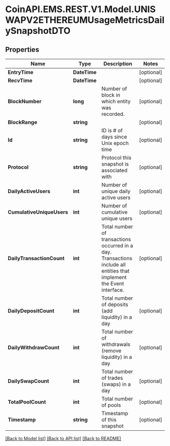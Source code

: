 # CoinAPI.EMS.REST.V1.Model.UNISWAPV2ETHEREUMUsageMetricsDailySnapshotDTO

## Properties

Name | Type | Description | Notes
------------ | ------------- | ------------- | -------------
**EntryTime** | **DateTime** |  | [optional] 
**RecvTime** | **DateTime** |  | [optional] 
**BlockNumber** | **long** | Number of block in which entity was recorded. | [optional] 
**BlockRange** | **string** |  | [optional] 
**Id** | **string** | ID is # of days since Unix epoch time | [optional] 
**Protocol** | **string** | Protocol this snapshot is associated with | [optional] 
**DailyActiveUsers** | **int** | Number of unique daily active users | [optional] 
**CumulativeUniqueUsers** | **int** | Number of cumulative unique users | [optional] 
**DailyTransactionCount** | **int** | Total number of transactions occurred in a day. Transactions include all entities that implement the Event interface. | [optional] 
**DailyDepositCount** | **int** | Total number of deposits (add liquidity) in a day | [optional] 
**DailyWithdrawCount** | **int** | Total number of withdrawals (remove liquidity) in a day | [optional] 
**DailySwapCount** | **int** | Total number of trades (swaps) in a day | [optional] 
**TotalPoolCount** | **int** | Total number of pools | [optional] 
**Timestamp** | **string** | Timestamp of this snapshot | [optional] 

[[Back to Model list]](../README.md#documentation-for-models) [[Back to API list]](../README.md#documentation-for-api-endpoints) [[Back to README]](../README.md)

